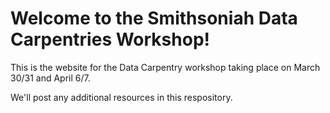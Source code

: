 # Welcome to the Smithsoniah Data Carpentries Workshop!

This is the website for the Data Carpentry workshop taking place on March 30/31 and April 6/7.

We'll post any additional resources in this respository. 
